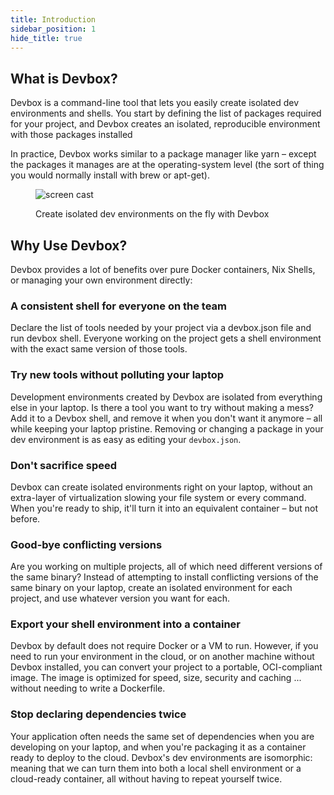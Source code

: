 ```yaml
---
title: Introduction
sidebar_position: 1
hide_title: true
---
```


## What is Devbox?
Devbox is a command-line tool that lets you easily create isolated dev environments and shells. You start by defining the list of packages required for your project, and Devbox creates an isolated, reproducible environment with those packages installed

In practice, Devbox works similar to a package manager like yarn – except the packages it manages are at the operating-system level (the sort of thing you would normally install with brew or apt-get).

<figure>

![screen cast](https://user-images.githubusercontent.com/279789/186491771-6b910175-18ec-4c65-92b0-ed1a91bb15ed.svg)

<figcaption>Create isolated dev environments on the fly with Devbox</figcaption>
</figure>

## Why Use Devbox?

Devbox provides a lot of benefits over pure Docker containers, Nix Shells, or managing your own environment directly: 

### A consistent shell for everyone on the team
Declare the list of tools needed by your project via a devbox.json file and run devbox shell. Everyone working on the project gets a shell environment with the exact same version of those tools.

### Try new tools without polluting your laptop
Development environments created by Devbox are isolated from everything else in your laptop. Is there a tool you want to try without making a mess? Add it to a Devbox shell, and remove it when you don't want it anymore – all while keeping your laptop pristine. Removing or changing a package in your dev environment is as easy as editing your `devbox.json`.

### Don't sacrifice speed
Devbox can create isolated environments right on your laptop, without an extra-layer of virtualization slowing your file system or every command. When you're ready to ship, it'll turn it into an equivalent container – but not before.

### Good-bye conflicting versions
Are you working on multiple projects, all of which need different versions of the same binary? Instead of attempting to install conflicting versions of the same binary on your laptop, create an isolated environment for each project, and use whatever version you want for each.

### Export your shell environment into a container
Devbox by default does not require Docker or a VM to run. However, if you need to run your environment in the cloud, or on another machine without Devbox installed, you can convert your project to a portable, OCI-compliant image. The image is optimized for speed, size, security and caching ... without needing to write a Dockerfile. 

### Stop declaring dependencies twice
Your application often needs the same set of dependencies when you are developing on your laptop, and when you're packaging it as a container ready to deploy to the cloud. Devbox's dev environments are isomorphic: meaning that we can turn them into both a local shell environment or a cloud-ready container, all without having to repeat yourself twice.
